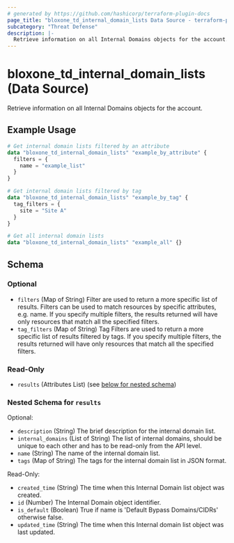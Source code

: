 ```yaml
---
# generated by https://github.com/hashicorp/terraform-plugin-docs
page_title: "bloxone_td_internal_domain_lists Data Source - terraform-provider-bloxone"
subcategory: "Threat Defense"
description: |-
  Retrieve information on all Internal Domains objects for the account.
---
```


# bloxone_td_internal_domain_lists (Data Source)

Retrieve information on all Internal Domains objects for the account.

## Example Usage

```terraform
# Get internal domain lists filtered by an attribute
data "bloxone_td_internal_domain_lists" "example_by_attribute" {
  filters = {
    name = "example_list"
  }
}

# Get internal domain lists filtered by tag
data "bloxone_td_internal_domain_lists" "example_by_tag" {
  tag_filters = {
    site = "Site A"
  }
}

# Get all internal domain lists
data "bloxone_td_internal_domain_lists" "example_all" {}
```

<!-- schema generated by tfplugindocs -->
## Schema

### Optional

- `filters` (Map of String) Filter are used to return a more specific list of results. Filters can be used to match resources by specific attributes, e.g. name. If you specify multiple filters, the results returned will have only resources that match all the specified filters.
- `tag_filters` (Map of String) Tag Filters are used to return a more specific list of results filtered by tags. If you specify multiple filters, the results returned will have only resources that match all the specified filters.

### Read-Only

- `results` (Attributes List) (see [below for nested schema](#nestedatt--results))

<a id="nestedatt--results"></a>
### Nested Schema for `results`

Optional:

- `description` (String) The brief description for the internal domain list.
- `internal_domains` (List of String) The list of internal domains, should be unique to each other and has to be read-only from the API level.
- `name` (String) The name of the internal domain list.
- `tags` (Map of String) The tags for the internal domain list in JSON format.

Read-Only:

- `created_time` (String) The time when this Internal Domain list object was created.
- `id` (Number) The Internal Domain object identifier.
- `is_default` (Boolean) True if name is 'Default Bypass Domains/CIDRs' otherwise false.
- `updated_time` (String) The time when this Internal domain list object was last updated.
